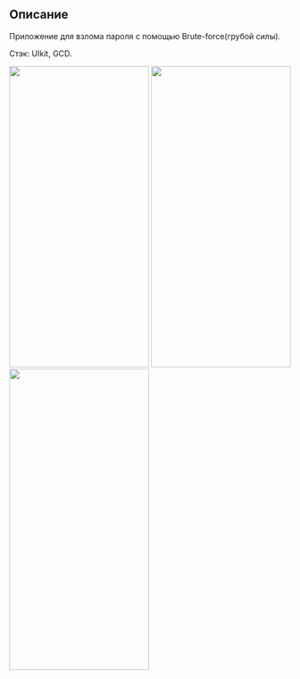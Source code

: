 ## Описание

Приложение для взлома пароля с помощью Brute-force(грубой силы).

Стэк: UIkit, GCD.

<p align="left">
  <img width="250" height="540" src="https://github.com/korotkovak/Homework-17/blob/develop/1.png">
  <img width="250" height="540" src="https://github.com/korotkovak/Homework-17/blob/develop/2.png">
  <img width="250" height="540" src="https://github.com/korotkovak/Homework-17/blob/develop/3.png">
</p>
